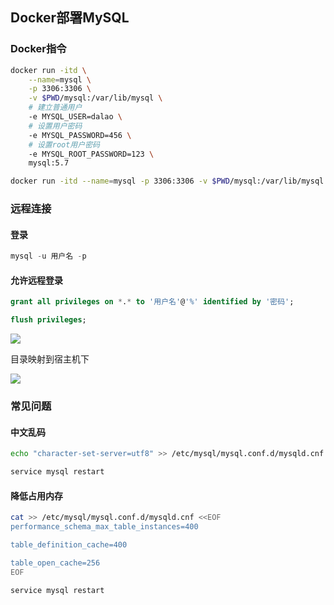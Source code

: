 <!--
 * @Description: 
 * @Version: 1.0
 * @Autor: DaLao
 * @Email: dalao_li@163.com
 * @Date: 2021-01-16 17:59:34
 * @LastEditors: DaLao
 * @LastEditTime: 2022-05-09 21:21:25
-->

## Docker部署MySQL


### Docker指令


```sh
docker run -itd \
    --name=mysql \
    -p 3306:3306 \
    -v $PWD/mysql:/var/lib/mysql \
    # 建立普通用户
    -e MYSQL_USER=dalao \
    # 设置用户密码
    -e MYSQL_PASSWORD=456 \
    # 设置root用户密码
    -e MYSQL_ROOT_PASSWORD=123 \
    mysql:5.7
```

```sh
docker run -itd --name=mysql -p 3306:3306 -v $PWD/mysql:/var/lib/mysql -e MYSQL_ROOT_PASSWORD=123  mysql:5.7
```


### 远程连接


#### 登录

```sql
mysql -u 用户名 -p
```


#### 允许远程登录

```sql
grant all privileges on *.* to '用户名'@'%' identified by '密码';

flush privileges;
```

![](https://cdn.hurra.ltd/img/20211227135258.png)

目录映射到宿主机下

![](https://cdn.hurra.ltd/img/20211227135502.png)



### 常见问题



#### 中文乱码

```sh
echo "character-set-server=utf8" >> /etc/mysql/mysql.conf.d/mysqld.cnf

service mysql restart
```



#### 降低占用内存

```sh
cat >> /etc/mysql/mysql.conf.d/mysqld.cnf <<EOF
performance_schema_max_table_instances=400

table_definition_cache=400

table_open_cache=256
EOF
```

```sh
service mysql restart
```